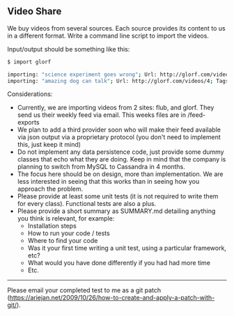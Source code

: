 ## Video Share

We buy videos from several sources.  Each source provides its content to us in a different format.  Write a command line script to import the videos.    

Input/output should be something like this:
 
````bash
$ import glorf

importing: "science experiment goes wrong"; Url: http://glorf.com/videos/3; Tags: microwave,cats,peanutbutter
importing: "amazing dog can talk"; Url: http://glorf.com/videos/4; Tags: dog,amazing
````

Considerations:

- Currently, we are importing videos from 2 sites: flub, and glorf.  They send us their weekly feed via email.  This weeks files are in /feed-exports
- We plan to add a third provider soon who will make their feed available via json output via a proprietary protocol (you don't need to implement this, just keep it mind)
- Do not implement any data persistence code, just provide some dummy classes that echo what they are doing.  Keep in mind that the company is planning to switch from MySQL to Cassandra in 4 months.
- The focus here should be on design, more than implementation.  We are less interested in seeing that this works than in seeing how you approach the problem.
- Please provide at least some unit tests (it is not required to write them for every class). Functional tests are also a plus.
- Please provide a short summary as SUMMARY.md detailing anything you think is relevant, for example:
  - Installation steps
  - How to run your code / tests
  - Where to find your code
  - Was it your first time writing a unit test, using a particular framework, etc?
  - What would you have done differently if you had had more time
  - Etc.

* * * 

Please email your completed test to me as a git patch (https://ariejan.net/2009/10/26/how-to-create-and-apply-a-patch-with-git/).
